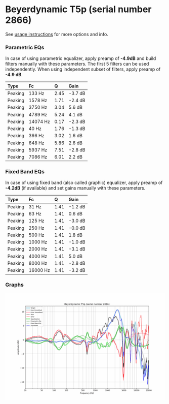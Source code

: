# Beyerdynamic T5p (serial number 2866)
See [usage instructions](https://github.com/jaakkopasanen/AutoEq#usage) for more options and info.

### Parametric EQs
In case of using parametric equalizer, apply preamp of **-4.9dB** and build filters manually
with these parameters. The first 5 filters can be used independently.
When using independent subset of filters, apply preamp of **-4.9 dB**.

| Type    | Fc       |    Q | Gain    |
|:--------|:---------|:-----|:--------|
| Peaking | 133 Hz   | 2.45 | -3.7 dB |
| Peaking | 1578 Hz  | 1.71 | -2.4 dB |
| Peaking | 3750 Hz  | 3.04 | 5.6 dB  |
| Peaking | 4789 Hz  | 5.24 | 4.1 dB  |
| Peaking | 14074 Hz | 0.17 | -2.3 dB |
| Peaking | 40 Hz    | 1.76 | -1.3 dB |
| Peaking | 366 Hz   | 3.02 | 1.6 dB  |
| Peaking | 648 Hz   | 5.86 | 2.6 dB  |
| Peaking | 5937 Hz  | 7.51 | -2.8 dB |
| Peaking | 7086 Hz  | 6.01 | 2.2 dB  |

### Fixed Band EQs
In case of using fixed band (also called graphic) equalizer, apply preamp of **-4.2dB**
(if available) and set gains manually with these parameters.

| Type    | Fc       |    Q | Gain    |
|:--------|:---------|:-----|:--------|
| Peaking | 31 Hz    | 1.41 | -1.2 dB |
| Peaking | 63 Hz    | 1.41 | 0.6 dB  |
| Peaking | 125 Hz   | 1.41 | -3.0 dB |
| Peaking | 250 Hz   | 1.41 | -0.0 dB |
| Peaking | 500 Hz   | 1.41 | 1.8 dB  |
| Peaking | 1000 Hz  | 1.41 | -1.0 dB |
| Peaking | 2000 Hz  | 1.41 | -3.1 dB |
| Peaking | 4000 Hz  | 1.41 | 5.0 dB  |
| Peaking | 8000 Hz  | 1.41 | -2.8 dB |
| Peaking | 16000 Hz | 1.41 | -3.2 dB |

### Graphs
![](./Beyerdynamic%20T5p%20(serial%20number%202866).png)